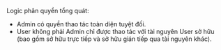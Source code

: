 Logic phân quyền tổng quát:
- Admin có quyền thao tác toàn diện tuyệt đối.
- User không phải Admin chỉ được thao tác với tài nguyên User sở hữu (bao gồm sở hữu trực tiếp và sở hữu gián tiếp qua tài nguyên khác).